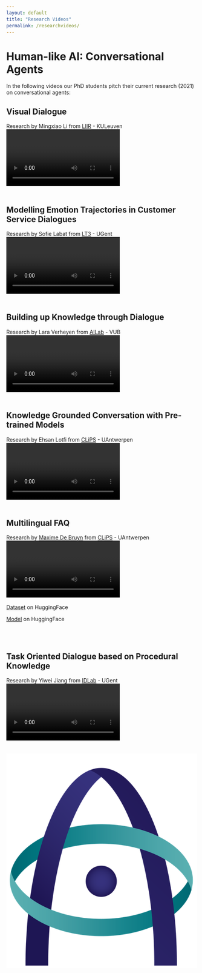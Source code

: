 ```yaml
---
layout: default
title: "Research Videos"
permalink: /researchvideos/
---
```


# Human-like AI: Conversational Agents
In the following videos our PhD students pitch their current research (2021) on conversational agents:


## Visual Dialogue
Research by Mingxiao Li from [LIIR](https://liir.cs.kuleuven.be) - KULeuven
<video src="https://user-images.githubusercontent.com/58225321/135808567-d6aaf420-f6c0-47cd-91da-2df939ad5ef6.mp4" controls="controls" style="max-width: 730px;">
</video>
<br>
<br>


## Modelling Emotion Trajectories in Customer Service Dialogues 
Research by Sofie Labat from [LT3](https://lt3.ugent.be) - UGent
<video src="https://user-images.githubusercontent.com/58225321/135809331-0987a4f5-6696-4d99-beff-11ed5285ff91.mp4" controls="controls" style="max-width: 730px;">
</video>
<br>
<br>


## Building up Knowledge through Dialogue
Research by Lara Verheyen from [AILab](https://ai.vub.ac.be/) - VUB
<video src="https://user-images.githubusercontent.com/58225321/135647319-846f8ea7-4ae0-43ef-b406-98abe3b547e5.mp4" controls="controls" style="max-width: 730px;">
</video>
<br>
<br>


## Knowledge Grounded Conversation with Pre-trained Models
Research by Ehsan Lotfi from [CLiPS](https://www.uantwerpen.be/en/research-groups/clips/) - UAntwerpen
<video src="https://user-images.githubusercontent.com/58225321/135810008-7820b1df-5769-4c29-9dfd-e0b262f7b740.mp4" controls="controls" style="max-width: 730px;">
</video>
<br>
<br>


## Multilingual FAQ
Research by [Maxime De Bruyn](https://maximedb.vercel.app) from [CLiPS](https://www.uantwerpen.be/en/research-groups/clips/) - UAntwerpen
<video src="https://user-images.githubusercontent.com/58225321/135610539-ef22392e-ce00-4af0-bd0b-ca144eea0596.mp4" controls="controls" style="max-width: 730px;">
</video>

[Dataset](https://huggingface.co/datasets/clips/mfaq) on HuggingFace

[Model](https://huggingface.co/clips/mfaq) on HuggingFace

<br>
<br>


## Task Oriented Dialogue based on Procedural Knowledge
Research by Yiwei Jiang from [IDLab](https://www.ugent.be/ea/idlab/en) - UGent
<video src="https://user-images.githubusercontent.com/58225321/135645841-bd60065a-9421-4a18-9926-d4e2f7e90248.mp4" controls="controls" style="max-width: 730px;">
</video>
<br>
<br>




![image](/images/aiflanders-logo_small.png)



